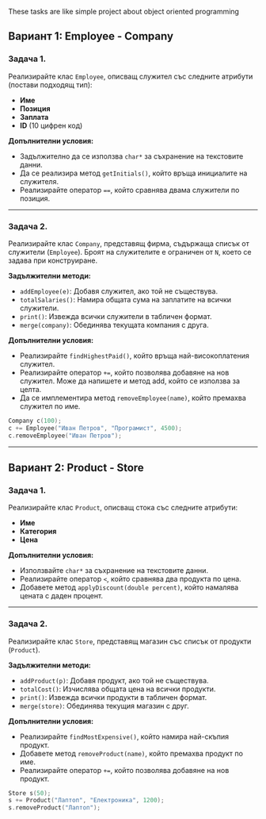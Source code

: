 These tasks are like simple project about object oriented programming
## Вариант 1: Employee - Company

### Задача 1.

Реализирайте клас `Employee`, описващ служител със следните атрибути (постави подходящ тип):

- **Име**
- **Позиция**
- **Заплата**
- **ID** (10 цифрен код)

**Допълнителни условия:**

- Задължително да се използва `char*` за съхранение на текстовите данни.
- Да се реализира метод `getInitials()`, който връща инициалите на служителя.
- Реализирайте оператор `==`, който сравнява двама служители по позиция.

---

### Задача 2.

Реализирайте клас `Company`, представящ фирма, съдържаща списък от служители (`Employee`). Броят на служителите е ограничен от `N`, което се задава при конструиране.

**Задължителни методи:**

- `addEmployee(e)`: Добавя служител, ако той не съществува.
- `totalSalaries()`: Намира общата сума на заплатите на всички служители.
- `print()`: Извежда всички служители в табличен формат.
- `merge(company)`: Обединява текущата компания с друга.

**Допълнителни условия:**

- Реализирайте `findHighestPaid()`, който връща най-високоплатения служител.
- Реализирайте оператор `+=`, който позволява добавяне на нов служител. Може да напишете и метод add, който се използва за целта.
- Да се имплементира метод `removeEmployee(name)`, който премахва служител по име.

```cpp
Company c(100);
c += Employee("Иван Петров", "Програмист", 4500);
c.removeEmployee("Иван Петров");
```

---

## Вариант 2: Product - Store

### Задача 1.

Реализирайте клас `Product`, описващ стока със следните атрибути:

- **Име**
- **Категория**
- **Цена**

**Допълнителни условия:**

- Използвайте `char*` за съхранение на текстовите данни.
- Реализирайте оператор `<`, който сравнява два продукта по цена.
- Добавете метод `applyDiscount(double percent)`, който намалява цената с даден процент.

---

### Задача 2.

Реализирайте клас `Store`, представящ магазин със списък от продукти (`Product`).

**Задължителни методи:**

- `addProduct(p)`: Добавя продукт, ако той не съществува.
- `totalCost()`: Изчислява общата цена на всички продукти.
- `print()`: Извежда всички продукти в табличен формат.
- `merge(store)`: Обединява текущия магазин с друг.

**Допълнителни условия:**

- Реализирайте `findMostExpensive()`, който намира най-скъпия продукт.
- Добавете метод `removeProduct(name)`, който премахва продукт по име.
- Реализирайте оператор `+=`, който позволява добавяне на нов продукт.

```cpp
Store s(50);
s += Product("Лаптоп", "Електроника", 1200);
s.removeProduct("Лаптоп");
```

